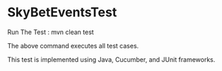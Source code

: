 # SkyBetEventsTest

Run The Test :
mvn clean test

The above command executes all test cases.

This test is implemented using Java, Cucumber, and JUnit frameworks. 
